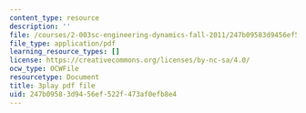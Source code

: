 ```yaml
---
content_type: resource
description: ''
file: /courses/2-003sc-engineering-dynamics-fall-2011/247b09583d9456ef522f473af0efb8e4_jROTMB142T0.pdf
file_type: application/pdf
learning_resource_types: []
license: https://creativecommons.org/licenses/by-nc-sa/4.0/
ocw_type: OCWFile
resourcetype: Document
title: 3play pdf file
uid: 247b0958-3d94-56ef-522f-473af0efb8e4
---
```

